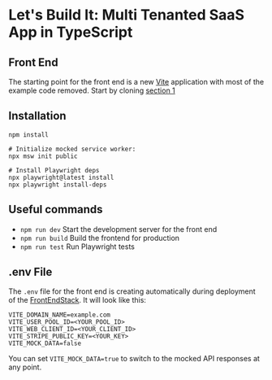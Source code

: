 # Let's Build It: Multi Tenanted SaaS App in TypeScript
## Front End

The starting point for the front end is a new [Vite](https://vite.dev/) application with most of the example code removed.  Start by cloning [section 1](/tree/section/01)

## Installation

```
npm install

# Initialize mocked service worker:
npx msw init public

# Install Playwright deps
npx playwright@latest install
npx playwright install-deps  
```


## Useful commands

* `npm run dev` Start the development server for the front end
* `npm run build` Build the frontend for production
* `npm run test` Run Playwright tests

## .env File

The `.env` file for the front end is creating automatically during deployment of the [FrontEndStack](../backend/README.md).  It will look like this:

```
VITE_DOMAIN_NAME=example.com
VITE_USER_POOL_ID=<YOUR_POOL_ID>
VITE_WEB_CLIENT_ID=<YOUR_CLIENT_ID>
VITE_STRIPE_PUBLIC_KEY=<YOUR_KEY>
VITE_MOCK_DATA=false
```

You can set `VITE_MOCK_DATA=true` to switch to the mocked API responses at any point.



